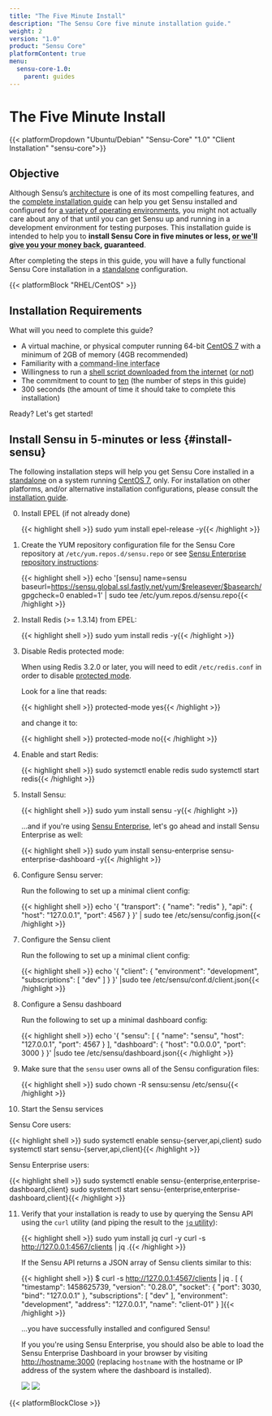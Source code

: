 ```yaml
---
title: "The Five Minute Install"
description: "The Sensu Core five minute installation guide."
weight: 2
version: "1.0"
product: "Sensu Core"
platformContent: true
menu:
  sensu-core-1.0:
    parent: guides
---
```

# The Five Minute Install
{{< platformDropdown "Ubuntu/Debian" "Sensu-Core" "1.0" "Client Installation" "sensu-core">}}

## Objective

Although Sensu’s [architecture][1] is one of its most compelling features, and
the [complete installation guide][2] can help you get Sensu installed and
configured for [a variety of operating environments][3], you might not actually
care about any of that until you can get Sensu up and running in a development
environment for testing purposes. This installation guide is intended to help
you to **install Sensu Core in five minutes or less, <abbr title='all $0 of it
you paid for that "free as in beer" open source software :)'>or we'll give you
your money back</abbr>, guaranteed**.

After completing the steps in this guide, you will have a fully functional Sensu
Core installation in a [standalone][4] configuration.

{{< platformBlock "RHEL/CentOS" >}}

## Installation Requirements

What will you need to complete this guide?

- A virtual machine, or physical computer running 64-bit
  [CentOS 7][5] with a minimum of 2GB of memory (4GB recommended)
- Familiarity with a <abbr title='do you even pipe to grep?!'>command-line
  interface</abbr>
- Willingness to run a [shell script downloaded from the internet][6]
  ([or not][7])
- The commitment to count to [ten][8] (the number of steps in this guide)
- 300 seconds (the amount of time it should take to complete this installation)

Ready? Let's get started!

## Install Sensu in 5-minutes or less {#install-sensu}

The following installation steps will help you get Sensu Core installed in a
[standalone][4] on a system running [CentOS 7][5], only. For installation on
other platforms, and/or alternative installation configurations, please consult
the [installation guide](2).

0. Install EPEL (if not already done)

   {{< highlight shell >}}
   sudo yum install epel-release -y{{< /highlight >}}

1. Create the YUM repository configuration file for the Sensu Core repository at
   `/etc/yum.repos.d/sensu.repo` or see [Sensu Enterprise repository instructions][9]:

   {{< highlight shell >}}
   echo '[sensu]
   name=sensu
   baseurl=https://sensu.global.ssl.fastly.net/yum/$releasever/$basearch/
   gpgcheck=0
   enabled=1' | sudo tee /etc/yum.repos.d/sensu.repo{{< /highlight >}}

2. Install Redis (>= 1.3.14) from EPEL:

   {{< highlight shell >}}
   sudo yum install redis -y{{< /highlight >}}

3. Disable Redis protected mode:

   When using Redis 3.2.0 or later, you will need to edit `/etc/redis.conf` in
   order to disable [protected mode][redis-security].

   Look for a line that reads:

   {{< highlight shell >}}
   protected-mode yes{{< /highlight >}}

   and change it to:

   {{< highlight shell >}}
   protected-mode no{{< /highlight >}}

4. Enable and start Redis:

   {{< highlight shell >}}
   sudo systemctl enable redis
   sudo systemctl start redis{{< /highlight >}}

5. Install Sensu:

   {{< highlight shell >}}
   sudo yum install sensu -y{{< /highlight >}}

   ...and if you're using [Sensu Enterprise][9], let's go ahead and install
   Sensu Enterprise as well:

   {{< highlight shell >}}
   sudo yum install sensu-enterprise sensu-enterprise-dashboard -y{{< /highlight >}}

6. Configure Sensu server:

   Run the following to set up a minimal client config:

   {{< highlight shell >}}
   echo '{
     "transport": {
       "name": "redis"
     },
     "api": {
       "host": "127.0.0.1",
       "port": 4567
     }
   }' | sudo tee /etc/sensu/config.json{{< /highlight >}}

7. Configure the Sensu client

   Run the following to set up a minimal client config:

   {{< highlight shell >}}
   echo '{
     "client": {
       "environment": "development",
       "subscriptions": [
         "dev"
       ]
     }
   }' |sudo tee /etc/sensu/conf.d/client.json{{< /highlight >}}

8. Configure a Sensu dashboard

   Run the following to set up a minimal dashboard config:

   {{< highlight shell >}}
   echo '{
     "sensu": [
       {
         "name": "sensu",
         "host": "127.0.0.1",
         "port": 4567
       }
     ],
     "dashboard": {
       "host": "0.0.0.0",
       "port": 3000
     }
   }' |sudo tee /etc/sensu/dashboard.json{{< /highlight >}}

9. Make sure that the `sensu` user owns all of the Sensu configuration files:

   {{< highlight shell >}}
   sudo chown -R sensu:sensu /etc/sensu{{< /highlight >}}

10. Start the Sensu services

   Sensu Core users:

   {{< highlight shell >}}
   sudo systemctl enable sensu-{server,api,client}
   sudo systemctl start sensu-{server,api,client}{{< /highlight >}}

   Sensu Enterprise users:

   {{< highlight shell >}}
   sudo systemctl enable sensu-{enterprise,enterprise-dashboard,client}
   sudo systemctl start sensu-{enterprise,enterprise-dashboard,client}{{< /highlight >}}

11. Verify that your installation is ready to use by querying the Sensu API
    using the `curl` utility (and piping the result to the [`jq` utility][10]):

    {{< highlight shell >}}
    sudo yum install jq curl -y
    curl -s http://127.0.0.1:4567/clients | jq .{{< /highlight >}}

    If the Sensu API returns a JSON array of Sensu clients similar to this:

    {{< highlight shell >}}
    $ curl -s http://127.0.0.1:4567/clients | jq .
    [
      {
        "timestamp": 1458625739,
        "version": "0.28.0",
        "socket": {
          "port": 3030,
          "bind": "127.0.0.1"
        },
        "subscriptions": [
          "dev"
        ],
        "environment": "development",
        "address": "127.0.0.1",
        "name": "client-01"
      }
    ]{{< /highlight >}}

    ...you have successfully installed and configured Sensu!

    If you you're using Sensu Enterprise, you should also be able to load the
    Sensu Enterprise Dashboard in your browser by visiting
    [http://hostname:3000](http://hostname:3000) (replacing `hostname` with the
    hostname or IP address of the system where the dashboard is installed).

    ![](../img/five-minute-dashboard-1.png)
    ![](../img/five-minute-dashboard-2.png)


{{< platformBlockClose >}}

[1]:  ../overview/architecture.html
[2]:  ../installation/overview.html
[3]:  ../installation/installation-strategies.html
[4]:  ../installation/installation-strategies.html#standalone
[5]:  https://wiki.centos.org/Manuals/ReleaseNotes/CentOS7
[6]:  http://github.com/sensu/sensu-bash
[7]:  ../platforms/sensu-on-rhel-centos.html#install-sensu-core-repository
[8]:  https://www.youtube.com/watch?v=J2D1XF40-ok
[9]:  ../platforms/sensu-on-rhel-centos.html#install-sensu-enterprise-repository
[10]: https://stedolan.github.io/jq/
[redis-security]: https://redis.io/topics/security